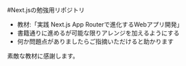 #Next.jsの勉強用リポジトリ
- 教材:「実践 Next.js App Routerで進化するWebアプリ開発」 
- 書籍通りに進めるが可能な限りアレンジを加えるようにする
- 何か問題点がありましたらご指摘いただけると助かります

素敵な教材に感謝します。